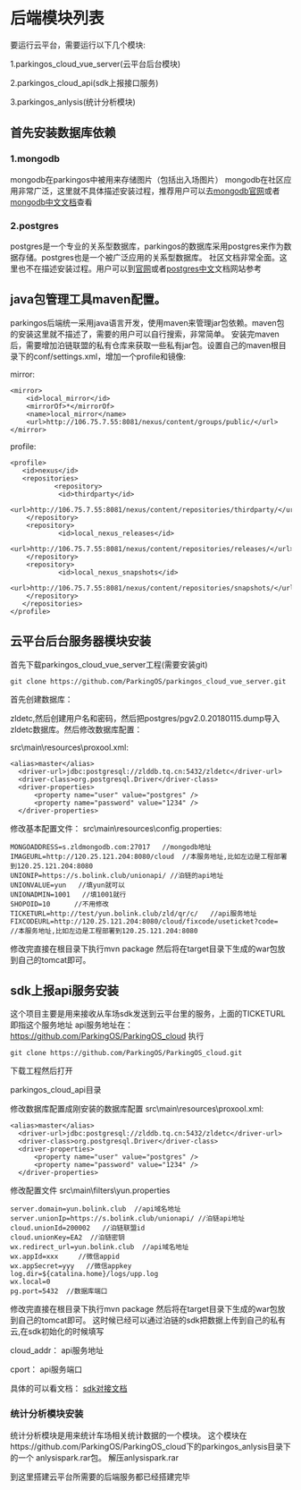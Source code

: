 # 后端模块列表
要运行云平台，需要运行以下几个模块:

1.parkingos_cloud_vue_server(云平台后台模块)

2.parkingos_cloud_api(sdk上报接口服务)

3.parkingos_anlysis(统计分析模块)


## 首先安装数据库依赖

### 1.mongodb

  mongodb在parkingos中被用来存储图片（包括出入场图片）
  mongodb在社区应用非常广泛，这里就不具体描述安装过程，推荐用户可以去<a href="https://www.mongodb.com/">mongodb官网</a>或者<a href="http://www.runoob.com/mongodb/mongodb-tutorial.html">mongodb中文文档</a>查看

### 2.postgres

  postgres是一个专业的关系型数据库，parkingos的数据库采用postgres来作为数据存储。postgres也是一个被广泛应用的关系型数据库。
  社区文档非常全面。这里也不在描述安装过程。用户可以到<a href="https://www.postgresql.org">官网</a>或者<a href="http://www.postgres.cn/docs/9.6/index.html">postgres中文</a>文档网站参考



## java包管理工具maven配置。
  parkingos后端统一采用java语言开发，使用maven来管理jar包依赖。maven包的安装这里就不描述了，需要的用户可以自行搜索，非常简单。
  安装完maven后，需要增加泊链联盟的私有仓库来获取一些私有jar包。设置自己的maven根目录下的conf/settings.xml，增加一个profile和镜像:

  mirror:

  ```
  <mirror>
      <id>local_mirror</id>
      <mirrorOf>*</mirrorOf>
      <name>local_mirror</name>
      <url>http://106.75.7.55:8081/nexus/content/groups/public/</url>
  </mirror>
  ```
  profile:

  ```
  <profile>
     <id>nexus</id>
     <repositories>
             <repository>
              <id>thirdparty</id>
              <url>http://106.75.7.55:8081/nexus/content/repositories/thirdparty/</url>
      </repository>
      <repository>
              <id>local_nexus_releases</id>
              <url>http://106.75.7.55:8081/nexus/content/repositories/releases/</url>
      </repository>
      <repository>
              <id>local_nexus_snapshots</id>
              <url>http://106.75.7.55:8081/nexus/content/repositories/snapshots/</url>
      </repository>
     </repositories>
</profile>

  ```


## 云平台后台服务器模块安装

首先下载parkingos_cloud_vue_server工程(需要安装git)

```
git clone https://github.com/ParkingOS/parkingos_cloud_vue_server.git
```

首先创建数据库：

zldetc,然后创建用户名和密码，然后把postgres/pgv2.0.20180115.dump导入zldetc数据库。然后修改数据库配置：

src\main\resources\proxool.xml:

```
<alias>master</alias>
  <driver-url>jdbc:postgresql://zlddb.tq.cn:5432/zldetc</driver-url>
  <driver-class>org.postgresql.Driver</driver-class>
  <driver-properties>
      <property name="user" value="postgres" />
      <property name="password" value="1234" />
  </driver-properties>
```

修改基本配置文件：
src\main\resources\config.properties:

```
MONGOADDRESS=s.zldmongodb.com:27017   //mongodb地址
IMAGEURL=http://120.25.121.204:8080/cloud  //本服务地址,比如左边是工程部署到120.25.121.204:8080
UNIONIP=https://s.bolink.club/unionapi/ //泊链的api地址
UNIONVALUE=yun   //填yun就可以
UNIONADMIN=1001   //填1001就行
SHOPOID=10      //不用修改
TICKETURL=http://test/yun.bolink.club/zld/qr/c/   //api服务地址
FIXCODEURL=http://120.25.121.204:8080/cloud/fixcode/useticket?code=  //本服务地址,比如左边是工程部署到120.25.121.204:8080
```

修改完直接在根目录下执行mvn package
然后将在target目录下生成的war包放到自己的tomcat即可。


## sdk上报api服务安装
这个项目主要是用来接收从车场sdk发送到云平台里的服务，上面的TICKETURL即指这个服务地址
api服务地址在：
https://github.com/ParkingOS/ParkingOS_cloud
执行
```
git clone https://github.com/ParkingOS/ParkingOS_cloud.git
```
下载工程然后打开

parkingos_cloud_api目录

修改数据库配置成刚安装的数据库配置
src\main\resources\proxool.xml:

```
<alias>master</alias>
  <driver-url>jdbc:postgresql://zlddb.tq.cn:5432/zldetc</driver-url>
  <driver-class>org.postgresql.Driver</driver-class>
  <driver-properties>
      <property name="user" value="postgres" />
      <property name="password" value="1234" />
  </driver-properties>
```

修改配置文件
src\main\filters\yun.properties

```
server.domain=yun.bolink.club  //api域名地址
server.unionIp=https://s.bolink.club/unionapi/ //泊链api地址
cloud.unionId=200002   //泊链联盟id
cloud.unionKey=EA2  //泊链密钥
wx.redirect_url=yun.bolink.club  //api域名地址
wx.appId=xxx     //微信appid
wx.appSecret=yyy   //微信appkey
log.dir=${catalina.home}/logs/upp.log
wx.local=0
pg.port=5432  //数据库端口

```

修改完直接在根目录下执行mvn package
然后将在target目录下生成的war包放到自己的tomcat即可。
这时候已经可以通过泊链的sdk把数据上传到自己的私有云,在sdk初始化的时候填写

cloud_addr： api服务地址

cport： api服务端口

具体的可以看文档：
<a href="https://www.kancloud.cn/bolink/sdk/465620">sdk对接文档</a>


### 统计分析模块安装
统计分析模块是用来统计车场相关统计数据的一个模块。
这个模块在https://github.com/ParkingOS/ParkingOS_cloud下的parkingos_anlysis目录下的一个
anlysispark.rar包。
解压anlysispark.rar



到这里搭建云平台所需要的后端服务都已经搭建完毕
